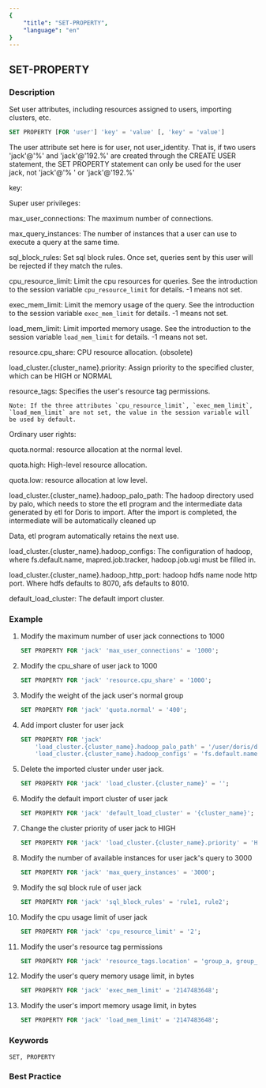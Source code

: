 ```yaml
---
{
    "title": "SET-PROPERTY",
    "language": "en"
}
---
```


<!--
Licensed to the Apache Software Foundation (ASF) under one
or more contributor license agreements.  See the NOTICE file
distributed with this work for additional information
regarding copyright ownership.  The ASF licenses this file
to you under the Apache License, Version 2.0 (the
"License"); you may not use this file except in compliance
with the License.  You may obtain a copy of the License at

  http://www.apache.org/licenses/LICENSE-2.0

Unless required by applicable law or agreed to in writing,
software distributed under the License is distributed on an
"AS IS" BASIS, WITHOUT WARRANTIES OR CONDITIONS OF ANY
KIND, either express or implied.  See the License for the
specific language governing permissions and limitations
under the License.
-->

## SET-PROPERTY

### Description

Set user attributes, including resources assigned to users, importing clusters, etc.

```sql
SET PROPERTY [FOR 'user'] 'key' = 'value' [, 'key' = 'value']
````

The user attribute set here is for user, not user_identity. That is, if two users 'jack'@'%' and 'jack'@'192.%' are created through the CREATE USER statement, the SET PROPERTY statement can only be used for the user jack, not 'jack'@'% ' or 'jack'@'192.%'

key:

Super user privileges:

 max_user_connections: The maximum number of connections.

 max_query_instances: The number of instances that a user can use to execute a query at the same time.

 sql_block_rules: Set sql block rules. Once set, queries sent by this user will be rejected if they match the rules.

 cpu_resource_limit: Limit the cpu resources for queries. See the introduction to the session variable `cpu_resource_limit` for details. -1 means not set.

 exec_mem_limit: Limit the memory usage of the query. See the introduction to the session variable `exec_mem_limit` for details. -1 means not set.

 load_mem_limit: Limit imported memory usage. See the introduction to the session variable `load_mem_limit` for details. -1 means not set.

 resource.cpu_share: CPU resource allocation. (obsolete)

 load_cluster.{cluster_name}.priority: Assign priority to the specified cluster, which can be HIGH or NORMAL

 resource_tags: Specifies the user's resource tag permissions.

    Note: If the three attributes `cpu_resource_limit`, `exec_mem_limit`, `load_mem_limit` are not set, the value in the session variable will be used by default.

Ordinary user rights:

 quota.normal: resource allocation at the normal level.

 quota.high: High-level resource allocation.

 quota.low: resource allocation at low level.

 load_cluster.{cluster_name}.hadoop_palo_path: The hadoop directory used by palo, which needs to store the etl program and the intermediate data generated by etl for Doris to import. After the import is completed, the intermediate will be automatically cleaned up

Data, etl program automatically retains the next use.

 load_cluster.{cluster_name}.hadoop_configs: The configuration of hadoop, where fs.default.name, mapred.job.tracker, hadoop.job.ugi must be filled in.

 load_cluster.{cluster_name}.hadoop_http_port: hadoop hdfs name node http port. Where hdfs defaults to 8070, afs defaults to 8010.

 default_load_cluster: The default import cluster.

### Example

1. Modify the maximum number of user jack connections to 1000

   ```sql
   SET PROPERTY FOR 'jack' 'max_user_connections' = '1000';
   ````

2. Modify the cpu_share of user jack to 1000

   ```sql
   SET PROPERTY FOR 'jack' 'resource.cpu_share' = '1000';
   ````

3. Modify the weight of the jack user's normal group

   ```sql
   SET PROPERTY FOR 'jack' 'quota.normal' = '400';
   ````

4. Add import cluster for user jack

   ```sql
   SET PROPERTY FOR 'jack'
       'load_cluster.{cluster_name}.hadoop_palo_path' = '/user/doris/doris_path',
       'load_cluster.{cluster_name}.hadoop_configs' = 'fs.default.name=hdfs://dpp.cluster.com:port;mapred.job.tracker=dpp.cluster.com:port;hadoop.job.ugi=user ,password;mapred.job.queue.name=job_queue_name_in_hadoop;mapred.job.priority=HIGH;';
   ````

5. Delete the imported cluster under user jack.

   ```sql
   SET PROPERTY FOR 'jack' 'load_cluster.{cluster_name}' = '';
   ````

6. Modify the default import cluster of user jack

   ```sql
   SET PROPERTY FOR 'jack' 'default_load_cluster' = '{cluster_name}';
   ````

7. Change the cluster priority of user jack to HIGH

   ```sql
   SET PROPERTY FOR 'jack' 'load_cluster.{cluster_name}.priority' = 'HIGH';
   ````

8. Modify the number of available instances for user jack's query to 3000

   ```sql
   SET PROPERTY FOR 'jack' 'max_query_instances' = '3000';
   ````

9. Modify the sql block rule of user jack

   ```sql
   SET PROPERTY FOR 'jack' 'sql_block_rules' = 'rule1, rule2';
   ````

10. Modify the cpu usage limit of user jack

    ```sql
    SET PROPERTY FOR 'jack' 'cpu_resource_limit' = '2';
    ````

11. Modify the user's resource tag permissions

    ```sql
    SET PROPERTY FOR 'jack' 'resource_tags.location' = 'group_a, group_b';
    ````

12. Modify the user's query memory usage limit, in bytes

    ```sql
    SET PROPERTY FOR 'jack' 'exec_mem_limit' = '2147483648';
    ````

13. Modify the user's import memory usage limit, in bytes

    ```sql
    SET PROPERTY FOR 'jack' 'load_mem_limit' = '2147483648';
    ````

### Keywords

    SET, PROPERTY

### Best Practice

